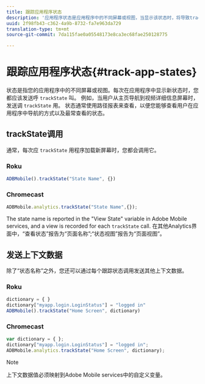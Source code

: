 ```yaml
---
title: 跟踪应用程序状态
description: '应用程序状态是应用程序中的不同屏幕或视图，当显示该状态时，将导致trackState调用。 '
uuid: 2f98fb43-c362-4a9b-8732-fa7e963da729
translation-type: tm+mt
source-git-commit: 7da115fae0a05548173e8ca3ec68fae250128775

---
```



# 跟踪应用程序状态{#track-app-states}

状态是指您的应用程序中的不同屏幕或视图。每次在应用程序中显示新状态时，您都应该发送呼 `trackState` 叫。 例如，当用户从主页导航到视频详细信息屏幕时，发送调 `trackState` 用。 状态通常使用路径报表来查看，以便您能够查看用户在应用程序中导航的方式以及最常查看的状态。

## trackState调用

通常，每次应 `trackState` 用程序加载新屏幕时，您都会调用它。

### Roku

```js
ADBMobile().trackState("State Name", {})
```

### Chromecast

```js
ADBMobile.analytics.trackState("State Name",{});
```

The state name is reported in the "View State" variable in Adobe Mobile services, and a view is recorded for each `trackState` call. 在其他Analytics界面中，“查看状态”报告为“页面名称”;“状态视图”报告为“页面视图”。

## 发送上下文数据

除了“状态名称”之外，您还可以通过每个跟踪状态调用发送其他上下文数据。

### Roku

```js
dictionary = { } 
dictionary["myapp.login.LoginStatus"] = "logged in"  
ADBMobile().trackState("Home Screen", dictionary)
```

### Chromecast

```js
var dictionary = { }; 
dictionary["myapp.login.LoginStatus"] = "logged in"; 
ADBMobile.analytics.trackState("Home Screen", dictionary); 
```

>[!NOTE]
>
>上下文数据值必须映射到Adobe Mobile services中的自定义变量。

